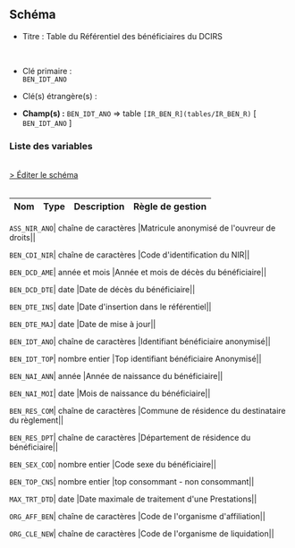 ## Schéma


- Titre : Table du Référentiel des bénéficiaires du DCIRS
<br />


- Clé primaire : <br />`BEN_IDT_ANO`<br />


- Clé(s) étrangère(s) : <br />

- **Champ(s) :** `BEN_IDT_ANO`
  => table `[IR_BEN_R](tables/IR_BEN_R)` [ `BEN_IDT_ANO` ]<br />

 
### Liste des variables
<br />
<div>
    <a href="https://gitlab.com/healthdatahub/applications-du-hdh/schema-snds/-/tree/master/schemas/IR_IBA_R/IR_IBA_R.json"
       target="_blank" rel="noopener noreferrer">> Éditer le schéma</a>
</div>
<br />

Nom | Type | Description | Règle de gestion
-|-|-|-



`ASS_NIR_ANO`| chaîne de caractères |Matricule anonymisé de l'ouvreur de droits||

`BEN_CDI_NIR`| chaîne de caractères |Code d'identification du NIR||

`BEN_DCD_AME`| année et mois |Année et mois de décès du bénéficiaire||

`BEN_DCD_DTE`| date |Date de décès du bénéficiaire||

`BEN_DTE_INS`| date |Date d'insertion dans le référentiel||

`BEN_DTE_MAJ`| date |Date de mise à jour||

`BEN_IDT_ANO`| chaîne de caractères |Identifiant bénéficiaire anonymisé||

`BEN_IDT_TOP`| nombre entier |Top identifiant bénéficiaire Anonymisé||

`BEN_NAI_ANN`| année |Année de naissance du bénéficiaire||

`BEN_NAI_MOI`| date |Mois de naissance du bénéficiaire||

`BEN_RES_COM`| chaîne de caractères |Commune de résidence du destinataire du règlement||

`BEN_RES_DPT`| chaîne de caractères |Département de résidence du bénéficiaire||

`BEN_SEX_COD`| nombre entier |Code sexe du bénéficiaire||

`BEN_TOP_CNS`| nombre entier |top consommant - non consommant||

`MAX_TRT_DTD`| date |Date maximale de traitement d'une Prestations||

`ORG_AFF_BEN`| chaîne de caractères |Code de l'organisme d'affiliation||

`ORG_CLE_NEW`| chaîne de caractères |Code de l'organisme de liquidation||

